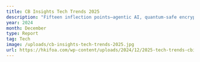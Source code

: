 ```yaml
---
title: CB Insights Tech Trends 2025
description: "Fifteen inflection points—agentic AI, quantum-safe encryption, ambient robotics, bio-foundries—mapped via funding, patent, and hiring signals. Choose lanes early; exponential curves wait for nobody."
year: 2024
month: December
type: Report
tag: Tech
image: /uploads/cb-insights-tech-trends-2025.jpg
url: https://hkifoa.com/wp-content/uploads/2024/12/2025-tech-trends-cbinsights.pdf
---
```

